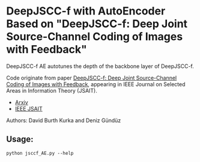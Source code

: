 # DeepJSCC-f with AutoEncoder Based on "DeepJSCC-f: Deep Joint Source-Channel Coding of Images with Feedback"

DeepJSCC-f AE autotunes the depth of the backbone layer of DeepJSCC-f.

Code originate from paper [DeepJSCC-f: Deep Joint Source-Channel Coding of Images with Feedback](https://arxiv.org/abs/1911.11174), appearing in IEEE Journal on Selected Areas in Information Theory (JSAIT).


- [Arxiv](https://arxiv.org/abs/1911.11174)
- [IEEE JSAIT](https://ieeexplore.ieee.org/document/9066966)


Authors: David Burth Kurka and Deniz Gündüz

## Usage:


```
python jsccf_AE.py --help
```


